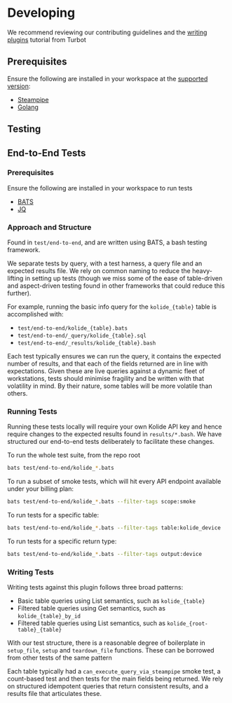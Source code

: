 # Developing

We recommend reviewing our contributing guidelines and the [writing plugins](https://steampipe.io/docs/develop/writing-plugins) tutorial from Turbot

## Prerequisites

Ensure the following are installed in your workspace at the [supported version](./github/SUPPORT.md):

* [Steampipe](https://steampipe.io/downloads)
* [Golang](https://golang.org/doc/install)

## Testing

## End-to-End Tests

### Prerequisites

Ensure the following are installed in your workspace to run tests

* [BATS](https://bats-core.readthedocs.io/en/stable/)
* [JQ](https://jqlang.github.io/jq/)

### Approach and Structure

Found in `test/end-to-end`, and are written using BATS, a bash testing framework.

We separate tests by query, with a test harness, a query file and an expected results file. We rely on common naming to reduce the heavy-lifting in setting up tests (though we miss some of the ease of table-driven and aspect-driven testing found in other frameworks that could reduce this further).

For example, running the basic info query for the `kolide_{table}` table is accomplished with:

* `test/end-to-end/kolide_{table}.bats`
* `test/end-to-end/_query/kolide_{table}.sql`
* `test/end-to-end/_results/kolide_{table}.bash`

Each test typically ensures we can run the query, it contains the expected number of results, and that each of the fields returned are in line with expectations. Given these are live queries against a dynamic fleet of workstations, tests should minimise fragility and be written with that volatility in mind. By their nature, some tables will be more volatile than others.

### Running Tests

Running these tests locally will require your own Kolide API key and hence require changes to the expected results found in `results/*.bash`. We have structured our end-to-end tests deliberately to facilitate these changes.

To run the whole test suite, from the repo root

```bash
bats test/end-to-end/kolide_*.bats
```

To run a subset of smoke tests, which will hit every API endpoint available under your billing plan:

```bash
bats test/end-to-end/kolide_*.bats --filter-tags scope:smoke
```

To run tests for a specific table:

```bash
bats test/end-to-end/kolide_*.bats --filter-tags table:kolide_device
```

To run tests for a specific return type:

```bash
bats test/end-to-end/kolide_*.bats --filter-tags output:device
```

### Writing Tests

Writing tests against this plugin follows three broad patterns:

* Basic table queries using List semantics, such as `kolide_{table}`
* Filtered table queries using Get semantics, such as `kolide_{table}_by_id`
* Filtered table queries using List semantics, such as `kolide_{root-table}_{table}`

With our test structure, there is a reasonable degree of boilerplate in `setup_file`, `setup` and `teardown_file` functions. These can be borrowed from other tests of the same pattern

Each table typically had a `can_execute_query_via_steampipe` smoke test, a count-based test and then tests for the main fields being returned. We rely on structured idempotent queries that return consistent results, and a results file that articulates these.
